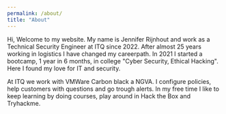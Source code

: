 ```yaml
---
permalink: /about/
title: "About"
---
```


Hi, Welcome to my website. My name is Jennifer Rijnhout and work as a Technical Security Engineer at ITQ since 2022. After almost 25 years working in logistics I have changed my careerpath. In 2021 I started a bootcamp,  1 year in 6 months, in college "Cyber Security, Ethical Hacking". Here I found my love for IT and security. 

At ITQ we work with VMWare Carbon black a NGVA. I configure policies, help customers with questions and go trough alerts. In my free time I like to keep learning by doing courses, play around in Hack the Box and Tryhackme.
